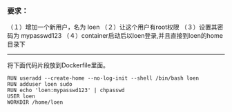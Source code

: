 ### 要求：
（１）增加一个新用户，名为 loen
（２）让这个用户有root权限
（３）设置其密码为 mypasswd123
（４）container启动后以loen登录,并且直接到loen的home目录下

---

将下面代码片段放到Dockerfile里面。
```
RUN useradd --create-home --no-log-init --shell /bin/bash loen
RUN adduser loen sudo
RUN echo 'loen:mypasswd123' | chpasswd
USER loen
WORKDIR /home/loen
```
